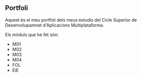 ## Portfoli

Aquest és el meu portfoli dels meus estudis del Cicle Superior de Desenvolupamnet d'Aplicacions Multiplataforma.

Els mòduls que he fet són:

- M01
- M02
- M03
- M04
- FOL
- EiE
